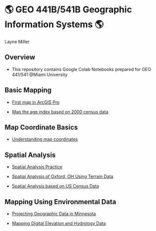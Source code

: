 # :earth_americas: GEO 441B/541B Geographic Information Systems :earth_americas:

Layne Miller

## Overview
- This repository contains Google Colab Notebooks prepared for GEO 441/541 @Miami University

## Basic Mapping

- [First map in ArcGIS Pro](Week_2_Assignment_Layne_Miller.ipynb)

-  [Map the age index based on 2000 census data](Week_5_Assignment_Layne_Miller.ipynb)
## Map Coordinate Basics

- [Understanding map coordinates](Week_3_Assignment_Layne_Miller.ipynb)

## Spatial Analysis

- [Spatial Analysis Practice](https://github.com/mill2287/GIS-Project-Portfolio-GEO441/blob/main/Week_10_Assignment_Layne_Miller.ipynb)

- [Spatial Analysis of Oxford, OH Using Terrain Data](Week_9_Spatial_Analysis_of_Oxford,_OH_Using_Raster_Data.ipynb)

- [Spatial Analysis based on US Census Data](https://github.com/mill2287/GIS-Project-Portfolio-GEO441/blob/6c5c2c26b7aaa52c05ccd8a41e1fa31d3a9a9d63/Week_12_Assignment_Layne_Miller.ipynb)

## Mapping Using Environmental Data

- [Projecting Geographic Data in Minnesota](Week_3_Projecting_Geographic_Data_in_Minnesota.ipynb)

- [Mapping Digital Elevation and Hydrology Data](Week_8_Mapping_Digital_Elevation_and_Hydrology_Data.ipynb)
